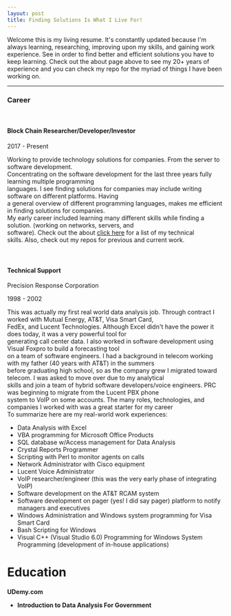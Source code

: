 ```yaml
---
layout: post
title: Finding Solutions Is What I Live For!
---
```


Welcome this is my living resume. It's constantly updated because I'm always learning, researching, improving upon my skills, and gaining work experience.
See in order to find better and efficient solutions you have to keep learning. Check out the about page above to see
my 20+ years of experience and you can check my repo for the myriad of things I have been working on.

-----------------------------------------------------------------
<h3>Career</h3>
<br>
<h4>Block Chain Researcher/Developer/Investor</h4>
<p>2017 - Present</p>
<p>Working to provide technology solutions for companies. From the server to software development.<br>
  Concentrating on the software development for the last three years fully learning multiple programming<br>
  languages. I see finding solutions for companies may include writing software on different platforms. Having<br>
  a general overview of different programming languages, makes me efficient in finding solutions for companies.<br>
  My early career included learning many different skills while finding a solution. (working on networks, servers, and <br>
  software). Check out the about <a href="https://althetinkerer.github.io/about/">click here</a> for a list of my technical<br>
  skills. Also, check out my repos for previous and current work.
  <br>
  <br>
  <br>
  <h4>Technical Support</h4>
  <p>Precision Response Corporation</p>
  <p>1998 - 2002</p>
  <p>This was actually my first real world data analysis job. Through contract I worked with Mutual Energy, AT&T, Visa Smart Card,<br>
    FedEx, and Lucent Technologies. Although Excel didn't have the power it does today, it was a very powerful tool for<br>
    generating call center data. I also worked in software development using Visual Foxpro to build a forecasting tool<br>
    on a team of software engineers. I had a background in telecom working with my father (40 years with AT&T) in the summers<br>
     before graduating high school, so as the company grew I migrated toward telecom. I was asked to move over due to my analytical<br>
    skills and join a team of hybrid software developers/voice engineers. PRC was beginning to migrate from the Lucent PBX phone<br>
    system to VoIP on some accounts. The many roles, technologies, and companies I worked with was a great starter for my career<br>
    To summarize here are my real-world work experiences:
  <ul>
    <li>Data Analysis with Excel</li>
    <li>VBA programming for Microsoft Office Products</li>
    <li>SQL database w/Access management for Data Analysis</li>
    <li>Crystal Reports Programmer</li>
    <li>Scripting with Perl to monitor agents on calls</li>
    <li>Network Administrator with Cisco equipment</li>
    <li>Lucent Voice Administrator</li>
    <li>VoIP researcher/engineer (this was the very early phase of integrating VoIP)</li>
    <li>Software development on the AT&T RCAM system</li>
    <li>Software development on pager (yes! I did say pager) platform to notify managers and executives</li>
    <li>Windows Administration and Windows system programming for Visa Smart Card</li>
    <li>Bash Scripting for Windows</li>
    <li>Visual C++ (Visual Studio 6.0) Programming for Windows System Programming (development of in-house applications)</li>
  </ul>
    
    
# Education

<h4>UDemy.com
  <ul>
    <li>Introduction to Data Analysis For Government</li>
  </ul>
